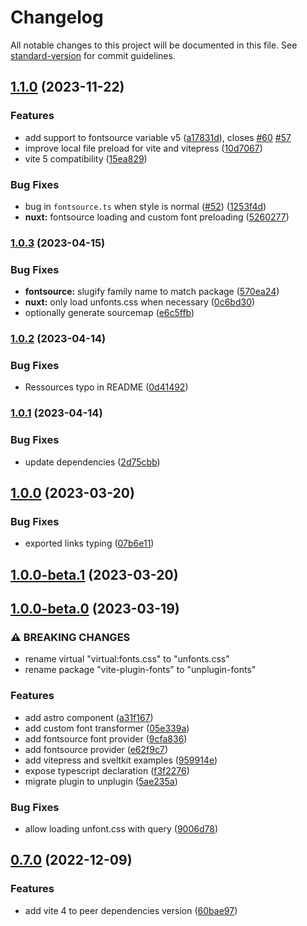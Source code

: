 # Changelog

All notable changes to this project will be documented in this file. See [standard-version](https://github.com/conventional-changelog/standard-version) for commit guidelines.

## [1.1.0](https://github.com/cssninjaStudio/unplugin-fonts/compare/v1.0.3...v1.1.0) (2023-11-22)


### Features

* add support to fontsource variable v5 ([a17831d](https://github.com/cssninjaStudio/unplugin-fonts/commit/a17831d213ef3cf207f481bed7202526d7e235d4)), closes [#60](https://github.com/cssninjaStudio/unplugin-fonts/issues/60) [#57](https://github.com/cssninjaStudio/unplugin-fonts/issues/57)
* improve local file preload for vite and vitepress ([10d7067](https://github.com/cssninjaStudio/unplugin-fonts/commit/10d7067a98dae5b054e90e22922d3a0f471358c6))
* vite 5 compatibility ([15ea829](https://github.com/cssninjaStudio/unplugin-fonts/commit/15ea8291b9db79cf1ffd5dc7b4ceba8650e39a93))


### Bug Fixes

* bug in `fontsource.ts` when style is normal ([#52](https://github.com/cssninjaStudio/unplugin-fonts/issues/52)) ([1253f4d](https://github.com/cssninjaStudio/unplugin-fonts/commit/1253f4d4604e4a8b80bc342e252c17911fc439dc))
* **nuxt:** fontsource loading and custom font preloading ([5260277](https://github.com/cssninjaStudio/unplugin-fonts/commit/5260277b85fb92c64217a8a6ba4519637bc5f6bc))

### [1.0.3](https://github.com/cssninjaStudio/unplugin-fonts/compare/v1.0.2...v1.0.3) (2023-04-15)


### Bug Fixes

* **fontsource:** slugify family name to match package ([570ea24](https://github.com/cssninjaStudio/unplugin-fonts/commit/570ea24fe93341ed27f7178a2d46081cc0bc020e))
* **nuxt:** only load unfonts.css when necessary ([0c6bd30](https://github.com/cssninjaStudio/unplugin-fonts/commit/0c6bd30d77200675cda3eba20ec6370b2ee8a6e0))
* optionally generate sourcemap ([e6c5ffb](https://github.com/cssninjaStudio/unplugin-fonts/commit/e6c5ffbfbf9363563105c1e92e4e1a31ef8f138b))

### [1.0.2](https://github.com/cssninjaStudio/unplugin-fonts/compare/v1.0.1...v1.0.2) (2023-04-14)


### Bug Fixes

* Ressources typo in README ([0d41492](https://github.com/cssninjaStudio/unplugin-fonts/commit/0d41492ab70327d0b7afd609a30a59ae916107cf))

### [1.0.1](https://github.com/cssninjaStudio/unplugin-fonts/compare/v1.0.0...v1.0.1) (2023-04-14)


### Bug Fixes

* update dependencies ([2d75cbb](https://github.com/cssninjaStudio/unplugin-fonts/commit/2d75cbbface8a8ba5c4b2512da6995a54e850a92))

## [1.0.0](https://github.com/cssninjaStudio/unplugin-fonts/compare/v1.0.0-beta.1...v1.0.0) (2023-03-20)


### Bug Fixes

* exported links typing ([07b6e11](https://github.com/cssninjaStudio/unplugin-fonts/commit/07b6e113032506716f229cd46baa421c88a5598a))

## [1.0.0-beta.1](https://github.com/cssninjaStudio/unplugin-fonts/compare/v1.0.0-beta.0...v1.0.0-beta.1) (2023-03-20)

## [1.0.0-beta.0](https://github.com/cssninjaStudio/unplugin-fonts/compare/v0.7.0...v1.0.0-beta.0) (2023-03-19)


### ⚠ BREAKING CHANGES

- rename virtual "virtual:fonts.css" to "unfonts.css"
- rename package "vite-plugin-fonts" to "unplugin-fonts"

### Features

* add astro component ([a31f167](https://github.com/cssninjaStudio/unplugin-fonts/commit/a31f16765e685cdcc37960f001d0ef1822b22e75))
* add custom font transformer ([05e339a](https://github.com/cssninjaStudio/unplugin-fonts/commit/05e339aa026e469d01a14a2334c3cb1bda2ac432))
* add fontsource font provider ([9cfa836](https://github.com/cssninjaStudio/unplugin-fonts/commit/9cfa8362d253053488c07bd10f4b323d682370b5))
* add fontsource provider ([e62f9c7](https://github.com/cssninjaStudio/unplugin-fonts/commit/e62f9c76e6a21b7957a3c22497496e1d79971904))
* add vitepress and sveltkit examples ([959914e](https://github.com/cssninjaStudio/unplugin-fonts/commit/959914e6beb36af9d82ac8b50a654fb02c0c8960))
* expose typescript declaration ([f3f2276](https://github.com/cssninjaStudio/unplugin-fonts/commit/f3f22766e9a95dd9c1518b329aeaa1c217e515dd))
* migrate plugin to unplugin ([5ae235a](https://github.com/cssninjaStudio/unplugin-fonts/commit/5ae235ac8db5b571634961c8ac85d1a5d6d333b7))


### Bug Fixes

* allow loading unfont.css with query ([9006d78](https://github.com/cssninjaStudio/unplugin-fonts/commit/9006d7820607adf96de1c14ad842c234ad6eb9f7))

## [0.7.0](https://github.com/cssninjaStudio/unplugin-fonts/compare/v0.6.0...v0.7.0) (2022-12-09)


### Features

* add vite 4 to peer dependencies version ([60bae97](https://github.com/cssninjaStudio/unplugin-fonts/commit/60bae97fcad268c73009c9950f07ce05ed50b785))
